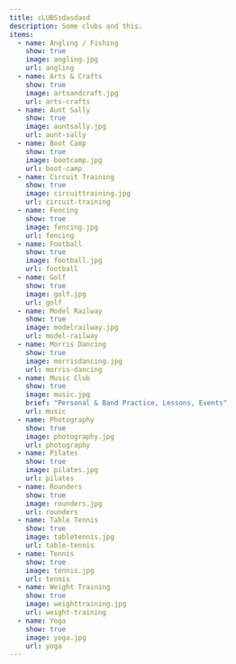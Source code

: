 ```yaml
---
title: cLUBSsdasdasd
description: Some clubs and this.
items:
  - name: Angling / Fishing
    show: true
    image: angling.jpg
    url: angling
  - name: Arts & Crafts
    show: true
    image: artsandcraft.jpg
    url: arts-crafts
  - name: Aunt Sally
    show: true
    image: auntsally.jpg
    url: aunt-sally
  - name: Boot Camp
    show: true
    image: bootcamp.jpg
    url: boot-camp
  - name: Circuit Training
    show: true
    image: circuittraining.jpg
    url: circuit-training
  - name: Fencing
    show: true
    image: fencing.jpg
    url: fencing
  - name: Football
    show: true
    image: football.jpg
    url: football
  - name: Golf
    show: true
    image: golf.jpg
    url: golf
  - name: Model Railway
    show: true
    image: modelrailway.jpg
    url: model-railway
  - name: Morris Dancing
    show: true
    image: morrisdancing.jpg
    url: morris-dancing
  - name: Music Club
    show: true
    image: music.jpg
    brief: "Personal & Band Practice, Lessons, Events"
    url: music
  - name: Photography
    show: true
    image: photography.jpg
    url: photography
  - name: Pilates
    show: true
    image: pilates.jpg
    url: pilates
  - name: Rounders
    show: true
    image: rounders.jpg
    url: rounders
  - name: Table Tennis
    show: true
    image: tabletennis.jpg
    url: table-tennis
  - name: Tennis
    show: true
    image: tennis.jpg
    url: tennis
  - name: Weight Training
    show: true
    image: weighttraining.jpg
    url: weight-training
  - name: Yoga
    show: true
    image: yoga.jpg
    url: yoga
---
```

